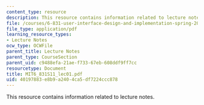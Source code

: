 ```yaml
---
content_type: resource
description: This resource contains information related to lecture notes.
file: /courses/6-831-user-interface-design-and-implementation-spring-2011/40197883e8b9a2404ca5df7224ccc878_MIT6_831S11_lec01.pdf
file_type: application/pdf
learning_resource_types:
- Lecture Notes
ocw_type: OCWFile
parent_title: Lecture Notes
parent_type: CourseSection
parent_uid: c9488efa-21ae-f733-67eb-608ddf9ff7cc
resourcetype: Document
title: MIT6_831S11_lec01.pdf
uid: 40197883-e8b9-a240-4ca5-df7224ccc878
---
```

This resource contains information related to lecture notes.

